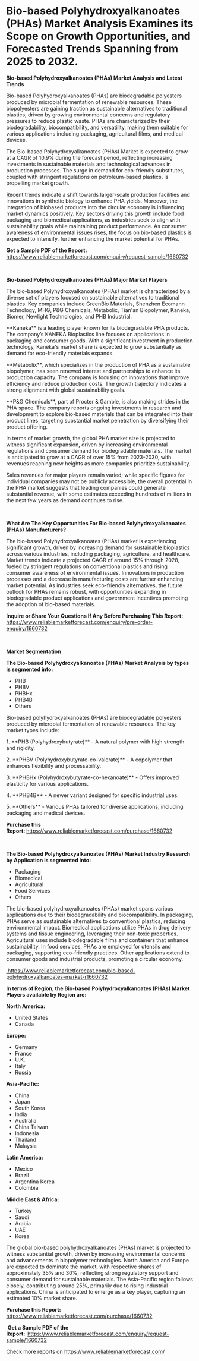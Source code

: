 <p><h1>Bio-based Polyhydroxyalkanoates (PHAs) Market Analysis Examines its Scope on Growth Opportunities, and Forecasted Trends Spanning from 2025 to 2032.</h1></p><p><strong>Bio-based Polyhydroxyalkanoates (PHAs) Market Analysis and Latest Trends</strong></p>
<p><p>Bio-based Polyhydroxyalkanoates (PHAs) are biodegradable polyesters produced by microbial fermentation of renewable resources. These biopolyesters are gaining traction as sustainable alternatives to traditional plastics, driven by growing environmental concerns and regulatory pressures to reduce plastic waste. PHAs are characterized by their biodegradability, biocompatibility, and versatility, making them suitable for various applications including packaging, agricultural films, and medical devices.</p><p>The Bio-based Polyhydroxyalkanoates (PHAs) Market is expected to grow at a CAGR of 10.9% during the forecast period, reflecting increasing investments in sustainable materials and technological advances in production processes. The surge in demand for eco-friendly substitutes, coupled with stringent regulations on petroleum-based plastics, is propelling market growth. </p><p>Recent trends indicate a shift towards larger-scale production facilities and innovations in synthetic biology to enhance PHA yields. Moreover, the integration of biobased products into the circular economy is influencing market dynamics positively. Key sectors driving this growth include food packaging and biomedical applications, as industries seek to align with sustainability goals while maintaining product performance. As consumer awareness of environmental issues rises, the focus on bio-based plastics is expected to intensify, further enhancing the market potential for PHAs.</p></p>
<p><strong>Get a Sample PDF of the Report:&nbsp;</strong> <a href="https://www.reliablemarketforecast.com/enquiry/request-sample/1660732?utm_campaign=1110&utm_medium=2&utm_source=Github&utm_content=ia&utm_term=17012025&utm_id=bio-based-polyhydroxyalkanoates-phas">https://www.reliablemarketforecast.com/enquiry/request-sample/1660732</a></p>
<p>&nbsp;</p>
<p><strong>Bio-based Polyhydroxyalkanoates (PHAs) Major Market Players</strong></p>
<p><p>The bio-based Polyhydroxyalkanoates (PHAs) market is characterized by a diverse set of players focused on sustainable alternatives to traditional plastics. Key companies include GreenBio Materials, Shenzhen Ecomann Technology, MHG, P&G Chemicals, Metabolix, Tian'an Biopolymer, Kaneka, Biomer, Newlight Technologies, and PHB Industrial.</p><p>**Kaneka** is a leading player known for its biodegradable PHA products. The company’s KANEKA Bioplastics line focuses on applications in packaging and consumer goods. With a significant investment in production technology, Kaneka's market share is expected to grow substantially as demand for eco-friendly materials expands.</p><p>**Metabolix**, which specializes in the production of PHA as a sustainable biopolymer, has seen renewed interest and partnerships to enhance its production capacity. The company is focusing on innovations that improve efficiency and reduce production costs. The growth trajectory indicates a strong alignment with global sustainability goals.</p><p>**P&G Chemicals**, part of Procter & Gamble, is also making strides in the PHA space. The company reports ongoing investments in research and development to explore bio-based materials that can be integrated into their product lines, targeting substantial market penetration by diversifying their product offering.</p><p>In terms of market growth, the global PHA market size is projected to witness significant expansion, driven by increasing environmental regulations and consumer demand for biodegradable materials. The market is anticipated to grow at a CAGR of over 15% from 2023-2030, with revenues reaching new heights as more companies prioritize sustainability.</p><p>Sales revenues for major players remain varied; while specific figures for individual companies may not be publicly accessible, the overall potential in the PHA market suggests that leading companies could generate substantial revenue, with some estimates exceeding hundreds of millions in the next few years as demand continues to rise.</p></p>
<p>&nbsp;</p>
<p><strong>What Are The Key Opportunities For Bio-based Polyhydroxyalkanoates (PHAs) Manufacturers?</strong></p>
<p><p>The bio-based Polyhydroxyalkanoates (PHAs) market is experiencing significant growth, driven by increasing demand for sustainable bioplastics across various industries, including packaging, agriculture, and healthcare. Market trends indicate a projected CAGR of around 15% through 2028, fueled by stringent regulations on conventional plastics and rising consumer awareness of environmental issues. Innovations in production processes and a decrease in manufacturing costs are further enhancing market potential. As industries seek eco-friendly alternatives, the future outlook for PHAs remains robust, with opportunities expanding in biodegradable product applications and government incentives promoting the adoption of bio-based materials.</p></p>
<p><strong>Inquire or Share Your Questions If Any Before Purchasing This Report:</strong> <a href="https://www.reliablemarketforecast.com/enquiry/pre-order-enquiry/1660732?utm_campaign=1110&utm_medium=2&utm_source=Github&utm_content=ia&utm_term=17012025&utm_id=bio-based-polyhydroxyalkanoates-phas">https://www.reliablemarketforecast.com/enquiry/pre-order-enquiry/1660732</a></p>
<p>&nbsp;</p>
<p><strong>Market Segmentation</strong></p>
<p><strong>The Bio-based Polyhydroxyalkanoates (PHAs) Market Analysis by types is segmented into:</strong></p>
<p><ul><li>PHB</li><li>PHBV</li><li>PHBHx</li><li>PHB4B</li><li>Others</li></ul></p>
<p><p>Bio-based polyhydroxyalkanoates (PHAs) are biodegradable polyesters produced by microbial fermentation of renewable resources. The key market types include:</p><p>1. **PHB (Polyhydroxybutyrate)** - A natural polymer with high strength and rigidity.</p><p>2. **PHBV (Polyhydroxybutyrate-co-valerate)** - A copolymer that enhances flexibility and processability.</p><p>3. **PHBHx (Polyhydroxybutyrate-co-hexanoate)** - Offers improved elasticity for various applications.</p><p>4. **PHB4B** - A newer variant designed for specific industrial uses.</p><p>5. **Others** - Various PHAs tailored for diverse applications, including packaging and medical devices.</p></p>
<p><strong>Purchase this Report:&nbsp;</strong><a href="https://www.reliablemarketforecast.com/purchase/1660732?utm_campaign=1110&utm_medium=2&utm_source=Github&utm_content=ia&utm_term=17012025&utm_id=bio-based-polyhydroxyalkanoates-phas">https://www.reliablemarketforecast.com/purchase/1660732</a></p>
<p>&nbsp;</p>
<p><strong>The Bio-based Polyhydroxyalkanoates (PHAs) Market Industry Research by Application is segmented into:</strong></p>
<p><ul><li>Packaging</li><li>Biomedical</li><li>Agricultural</li><li>Food Services</li><li>Others</li></ul></p>
<p><p>The bio-based polyhydroxyalkanoates (PHAs) market spans various applications due to their biodegradability and biocompatibility. In packaging, PHAs serve as sustainable alternatives to conventional plastics, reducing environmental impact. Biomedical applications utilize PHAs in drug delivery systems and tissue engineering, leveraging their non-toxic properties. Agricultural uses include biodegradable films and containers that enhance sustainability. In food services, PHAs are employed for utensils and packaging, supporting eco-friendly practices. Other applications extend to consumer goods and industrial products, promoting a circular economy.</p></p>
<p><a href="https://www.reliablemarketforecast.com/bio-based-polyhydroxyalkanoates-market-r1660732?utm_campaign=1110&utm_medium=2&utm_source=Github&utm_content=ia&utm_term=17012025&utm_id=bio-based-polyhydroxyalkanoates-phas">&nbsp;https://www.reliablemarketforecast.com/bio-based-polyhydroxyalkanoates-market-r1660732</a></p>
<p><strong>In terms of Region, the Bio-based Polyhydroxyalkanoates (PHAs) Market Players available by Region are:</strong></p>
<p>
    <p> <strong> North America: </strong>
        <ul>
            <li>United States</li>
            <li>Canada</li>
        </ul>
        </p> 
    <p> <strong> Europe: </strong>
        <ul>
            <li>Germany</li>
            <li>France</li>
            <li>U.K.</li>
            <li>Italy</li>
            <li>Russia</li>
        </ul>
        </p> 
    <p> <strong> Asia-Pacific: </strong>
        <ul>
            <li>China</li>
            <li>Japan</li>
            <li>South Korea</li>
            <li>India</li>
            <li>Australia</li>
            <li>China Taiwan</li>
            <li>Indonesia</li>
            <li>Thailand</li>
            <li>Malaysia</li>
        </ul>
        </p> 
    <p> <strong> Latin America: </strong>
        <ul>
            <li>Mexico</li>
            <li>Brazil</li>
            <li>Argentina Korea</li>
            <li>Colombia</li>
        </ul>
        </p> 
    <p> <strong> Middle East & Africa: </strong>
        <ul>
            <li>Turkey</li>
            <li>Saudi</li>
            <li>Arabia</li>
            <li>UAE</li>
            <li>Korea</li>
        </ul>
    </p>
    </p>
<p><p>The global bio-based polyhydroxyalkanoates (PHAs) market is projected to witness substantial growth, driven by increasing environmental concerns and advancements in biopolymer technologies. North America and Europe are expected to dominate the market, with respective shares of approximately 35% and 30%, reflecting strong regulatory support and consumer demand for sustainable materials. The Asia-Pacific region follows closely, contributing around 25%, primarily due to rising industrial applications. China is anticipated to emerge as a key player, capturing an estimated 10% market share.</p></p>
<p><strong>Purchase this Report: </strong><a href="https://www.reliablemarketforecast.com/purchase/1660732?utm_campaign=1110&utm_medium=2&utm_source=Github&utm_content=ia&utm_term=17012025&utm_id=bio-based-polyhydroxyalkanoates-phas">https://www.reliablemarketforecast.com/purchase/1660732</a></p>
<p>&nbsp;<strong>Get a Sample PDF of the Report:&nbsp;&nbsp;</strong><a href="https://www.reliablemarketforecast.com/enquiry/request-sample/1660732?utm_campaign=1110&utm_medium=2&utm_source=Github&utm_content=ia&utm_term=17012025&utm_id=bio-based-polyhydroxyalkanoates-phas">https://www.reliablemarketforecast.com/enquiry/request-sample/1660732</a></p>
<p><strong></strong></p>
<p>Check more reports on <a href="https://www.reliablemarketforecast.com/?utm_campaign=1110&utm_medium=2&utm_source=Github&utm_content=ia&utm_term=17012025&utm_id=bio-based-polyhydroxyalkanoates-phas">https://www.reliablemarketforecast.com/</a></p>